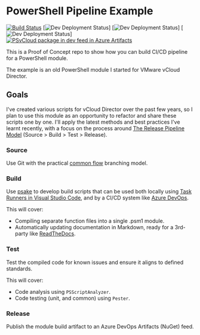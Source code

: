 # PowerShell Pipeline Example

[![Build Status](https://adamrushuk.visualstudio.com/PoC/_apis/build/status/PowerShellPipeline?branchName=master)](https://adamrushuk.visualstudio.com/PoC/_build/latest?definitionId=22&branchName=master)
[![Dev Deployment Status](https://adamrushuk.vsrm.visualstudio.com/_apis/public/Release/badge/4ce5af3d-5ed8-4548-8eda-4237b4c67331/1/1)]
[![Dev Deployment Status](https://adamrushuk.vsrm.visualstudio.com/_apis/public/Release/badge/4ce5af3d-5ed8-4548-8eda-4237b4c67331/1/1)]
[![Dev Deployment Status](https://adamrushuk.vsrm.visualstudio.com/_apis/public/Release/badge/4ce5af3d-5ed8-4548-8eda-4237b4c67331/1/1)]
[![PSvCloud package in dev feed in Azure Artifacts](https://adamrushuk.feeds.visualstudio.com/_apis/public/Packaging/Feeds/d3fe8e81-a639-44de-b162-3f0fd5ccd879/Packages/7218d060-f41d-43ab-a705-b7777f6c846d/Badge)](https://adamrushuk.visualstudio.com/PoC/_packaging?_a=package&feed=d3fe8e81-a639-44de-b162-3f0fd5ccd879&package=7218d060-f41d-43ab-a705-b7777f6c846d&preferRelease=true)

This is a Proof of Concept repo to show how you can build CI/CD pipeline for a PowerShell module.

The example is an old PowerShell module I started for VMware vCloud Director.

## Goals

I've created various scripts for vCloud Director over the past few years, so I plan to use this module as an opportunity to refactor and share these scripts one by one. I'll apply the latest methods and best practices I've learnt recently, with a focus on the process around [The Release Pipeline Model](https://msdn.microsoft.com/en-us/powershell/dsc/whitepapers#the-release-pipeline-model) (Source > Build > Test > Release).

### Source

Use Git with the practical [common flow](https://commonflow.org/) branching model.

### Build

Use [psake](https://github.com/psake/psake) to develop build scripts that can be used both locally using [Task Runners in Visual Studio Code](https://code.visualstudio.com/docs/editor/tasks), and by a CI/CD system like [Azure DevOps](https://azure.microsoft.com/en-gb/services/devops/).

This will cover:

- Compiling separate function files into a single .psm1 module.
- Automatically updating documentation in Markdown, ready for a 3rd-party like
[ReadTheDocs](https://docs.readthedocs.io/en/latest/).

### Test

Test the compiled code for known issues and ensure it aligns to defined standards.

This will cover:

- Code analysis using `PSScriptAnalyzer`.
- Code testing (unit, and common) using `Pester`.

### Release

Publish the module build artifact to an Azure DevOps Artifacts (NuGet) feed.
